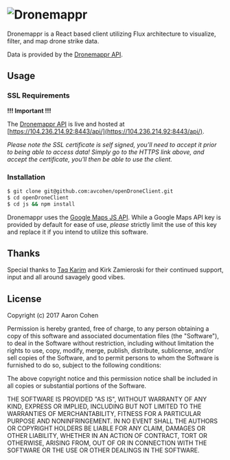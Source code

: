 **![Dronemappr](http://#)**
================================================

Dronemappr is a React based client utilizing Flux architecture to visualize, filter, and map drone strike data.

Data is provided by the [Dronemappr API](https://github.com/avcohen/openDrone).

## Usage

### SSL Requirements

**!!! Important !!!**

The [Dronemappr API](https://github.com/avcohen/openDrone) is live and hosted at [https://104.236.214.92:8443/api/](https://104.236.214.92:8443/api/).

_Please note the SSL certificate is self signed, you'll need to accept it prior to being able to access data!_
_Simply go to the HTTPS link above, and accept the certificate, you'll then be able to use the client._

### Installation

```bash
$ git clone git@github.com:avcohen/openDroneClient.git
$ cd openDroneClient
$ cd js && npm install
```

Dronemappr uses the [Google Maps JS API](https://developers.google.com/maps/documentation/javascript/). While a Google Maps API key is provided by default for ease of use, _please_ strictly limit the use of this key and replace it if you intend to utilize this software.

## Thanks

Special thanks to [Taq Karim](https://github.com/mottaquikarim) and Kirk Zamieroski for their continued support, input and all around savagely good vibes.


## License

Copyright (c) 2017 Aaron Cohen

Permission is hereby granted, free of charge, to any person obtaining a copy
of this software and associated documentation files (the "Software"), to deal
in the Software without restriction, including without limitation the rights
to use, copy, modify, merge, publish, distribute, sublicense, and/or sell
copies of the Software, and to permit persons to whom the Software is
furnished to do so, subject to the following conditions:

The above copyright notice and this permission notice shall be included in all
copies or substantial portions of the Software.

THE SOFTWARE IS PROVIDED "AS IS", WITHOUT WARRANTY OF ANY KIND, EXPRESS OR
IMPLIED, INCLUDING BUT NOT LIMITED TO THE WARRANTIES OF MERCHANTABILITY,
FITNESS FOR A PARTICULAR PURPOSE AND NONINFRINGEMENT. IN NO EVENT SHALL THE
AUTHORS OR COPYRIGHT HOLDERS BE LIABLE FOR ANY CLAIM, DAMAGES OR OTHER
LIABILITY, WHETHER IN AN ACTION OF CONTRACT, TORT OR OTHERWISE, ARISING FROM,
OUT OF OR IN CONNECTION WITH THE SOFTWARE OR THE USE OR OTHER DEALINGS IN THE
SOFTWARE.

